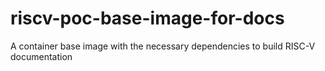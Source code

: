 # riscv-poc-base-image-for-docs

A container base image with the necessary dependencies to build RISC-V documentation
